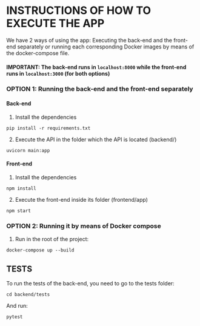 # INSTRUCTIONS OF HOW TO EXECUTE THE APP

We have 2 ways of using the app: Executing the back-end and the front-end separately or running each corresponding Docker images by means of the docker-compose file.
#### IMPORTANT: The back-end runs in `localhost:8000` while the front-end runs in `localhost:3000` (for both options)

### OPTION 1: Running the back-end and the front-end separately

#### Back-end

1) Install the dependencies

`pip install -r requirements.txt`

2) Execute the API in the folder which the API is located (backend/)

`uvicorn main:app`

#### Front-end

1) Install the dependencies

`npm install`

2) Execute the front-end inside its folder (frontend/app)

`npm start`

### OPTION 2: Running it by means of Docker compose

1) Run in the root of the project:

`docker-compose up --build`

## TESTS

To run the tests of the back-end, you need to go to the tests folder:

`cd backend/tests`

And run:

`pytest`


